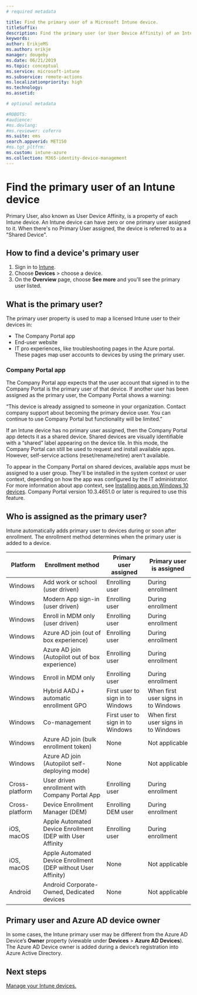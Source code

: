 ```yaml
---
# required metadata

title: Find the primary user of a Microsoft Intune device.
titleSuffix:
description: Find the primary user (or User Device Affinity) of an Intune device.
keywords:
author: ErikjeMS
ms.author: erikje
manager: dougeby
ms.date: 06/21/2019
ms.topic: conceptual
ms.service: microsoft-intune
ms.subservice: remote-actions
ms.localizationpriority: high
ms.technology:
ms.assetid: 

# optional metadata

#ROBOTS:
#audience:
#ms.devlang:
#ms.reviewer: coferro
ms.suite: ems
search.appverid: MET150
#ms.tgt_pltfrm:
ms.custom: intune-azure
ms.collection: M365-identity-device-management
---
```


# Find the primary user of an Intune device

Primary User, also known as User Device Affinity, is a property of each Intune device. 
An Intune device can have zero or one primary user assigned to it. When there's no Primary User assigned, the device is referred to as a "Shared Device".

## How to find a device's primary user

1. Sign in to [Intune](https://go.microsoft.com/fwlink/?linkid=2090973).
2. Choose **Devices** > choose a device.
3. On the **Overview** page, choose **See more** and you'll see the primary user listed.

## What is the primary user?
The primary user property is used to map a licensed Intune user to their devices in:
- The Company Portal app
- End-user website
- IT pro experiences, like troubleshooting pages in the Azure portal. These pages map user accounts to devices by using the primary user.    

### Company Portal app
The Company Portal app expects that the user account that signed in to the Company Portal is the primary user of that device. If another user has been assigned as the primary user, the Company Portal shows a warning:

“This device is already assigned to someone in your organization. Contact company support about becoming the primary device user. You can continue to use Company Portal but functionality will be limited.”

If an Intune device has no primary user assigned, then the Company Portal app detects it as a shared device. Shared devices are visually identifiable with a “shared” label appearing on the device tile. In this mode, the Company Portal can still be used to request and install available apps. However, self-service actions (reset/rename/retire) aren't available.  

To appear in the Company Portal on shared devices, available apps must be assigned to a user group. They'll be installed in the system context or user context, depending on how the app was configured by the IT administrator. For more information about app context, see [Installing apps on Windows 10 devices](../apps/apps-windows-10-app-deploy.md). Company Portal version 10.3.4651.0 or later is required to use this feature.


## Who is assigned as the primary user?
Intune automatically adds primary user to devices during or soon after enrollment. The enrollment method determines when the primary user is added to a device.

| Platform | Enrollment method | Primary user assigned | Primary user is assigned |
| ---- | ---- | ---- | ---- |
| Windows | Add work or school (user driven) | Enrolling user | During enrollment |   
| Windows | Modern App sign-in (user driven) | Enrolling user | During enrollment | 
| Windows | Enroll in MDM only (user driven) | Enrolling user | During enrollment | 
| Windows | Azure AD join (out of box experience) | Enrolling user | During enrollment | 
| Windows | Azure AD join (Autopilot out of box experience) | Enrolling user | During enrollment | 
| Windows | Enroll in MDM only | Enrolling user | During enrollment | 
| Windows | Hybrid AADJ + automatic enrollment GPO | First user to sign in to Windows | When first user signs in to Windows| 
| Windows | Co-management | First user to sign in to Windows | When first user signs in to Windows | 
| Windows | Azure AD join (bulk enrollment token) | None | Not applicable | 
| Windows | Azure AD join (Autopilot self-deploying mode) | None | Not applicable | 
| Cross-platform | User driven enrollment with Company Portal App | Enrolling user | During enrollment |
| Cross-platform | Device Enrollment Manager (DEM) | Enrolling DEM user | During enrollment |
| iOS, macOS | Apple Automated Device Enrollment (DEP with User Affinity | Enrolling user | During enrollment |
| iOS, macOS | Apple Automated Device Enrollment (DEP without User Affinity) | None | Not applicable |
| Android | Android Corporate-Owned, Dedicated devices | None | Not applicable |

## Primary user and Azure AD device owner
In some cases, the Intune primary user may be different from the Azure AD Device’s **Owner** property (viewable under **Devices** > **Azure AD Devices**). The Azure AD Device owner is added during a device’s registration into Azure Active Directory.

## Next steps
[Manage your Intune devices.](device-management.md)
